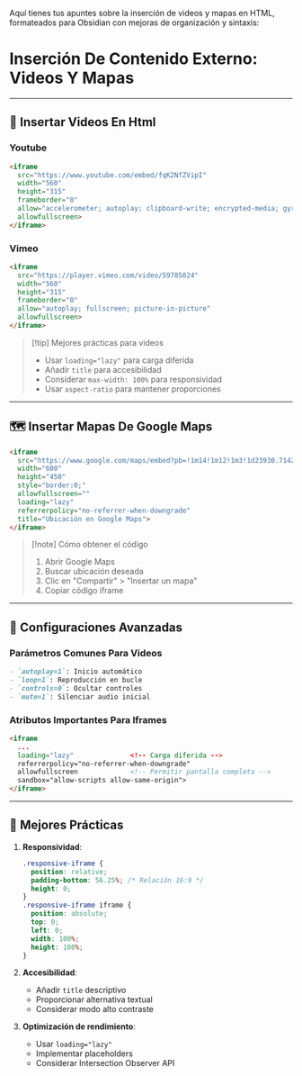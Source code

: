 Aquí tienes tus apuntes sobre la inserción de videos y mapas en HTML, formateados para Obsidian con mejoras de organización y sintaxis:

# Inserción De Contenido Externo: Videos Y Mapas

---

## 🎥 Insertar Videos En Html

### Youtube

```html
<iframe 
  src="https://www.youtube.com/embed/fqK2NfZVipI"
  width="560" 
  height="315" 
  frameborder="0"
  allow="accelerometer; autoplay; clipboard-write; encrypted-media; gyroscope; picture-in-picture" 
  allowfullscreen>
</iframe>
```

### Vimeo

```html
<iframe 
  src="https://player.vimeo.com/video/59785024" 
  width="560" 
  height="315" 
  frameborder="0"
  allow="autoplay; fullscreen; picture-in-picture" 
  allowfullscreen>
</iframe>
```

> [!tip] Mejores prácticas para videos
> - Usar `loading="lazy"` para carga diferida
> - Añadir `title` para accesibilidad
> - Considerar `max-width: 100%` para responsividad
> - Usar `aspect-ratio` para mantener proporciones

---

## 🗺️ Insertar Mapas De Google Maps

```html
<iframe
  src="https://www.google.com/maps/embed?pb=!1m14!1m12!1m3!1d23930.71427945646!2d2.195456!3d41.4318592!2m3!1f0!2f0!3f0!3m2!1i1024!2i768!4f13.1!5e0!3m2!1ses!2ses!4v1740569466651!5m2!1ses!2ses"
  width="600"
  height="450"
  style="border:0;"
  allowfullscreen=""
  loading="lazy"
  referrerpolicy="no-referrer-when-downgrade"
  title="Ubicación en Google Maps">
</iframe>
```

> [!note] Cómo obtener el código
> 1. Abrir Google Maps
> 2. Buscar ubicación deseada
> 3. Clic en "Compartir" > "Insertar un mapa"
> 4. Copiar código iframe

---

## 📌 Configuraciones Avanzadas

### Parámetros Comunes Para Videos

```markdown
- `autoplay=1`: Inicio automático
- `loop=1`: Reproducción en bucle
- `controls=0`: Ocultar controles
- `mute=1`: Silenciar audio inicial
```

### Atributos Importantes Para Iframes

```html
<iframe
  ...
  loading="lazy"              <!-- Carga diferida -->
  referrerpolicy="no-referrer-when-downgrade"
  allowfullscreen             <!-- Permitir pantalla completa -->
  sandbox="allow-scripts allow-same-origin">
</iframe>
```

---

## 📝 Mejores Prácticas

1. **Responsividad**:

   ```css
   .responsive-iframe {
     position: relative;
     padding-bottom: 56.25%; /* Relación 16:9 */
     height: 0;
   }
   .responsive-iframe iframe {
     position: absolute;
     top: 0;
     left: 0;
     width: 100%;
     height: 100%;
   }
   ```

2. **Accesibilidad**:
   - Añadir `title` descriptivo
   - Proporcionar alternativa textual
   - Considerar modo alto contraste

3. **Optimización de rendimiento**:
   - Usar `loading="lazy"`
   - Implementar placeholders
   - Considerar Intersection Observer API
